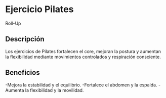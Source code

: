 # Ejercicio Pilates
 Roll-Up
## Descripción
Los ejercicios de Pilates fortalecen el core, mejoran la postura y aumentan la flexibilidad mediante movimientos controlados y respiración consciente.
## Beneficios
-Mejora la estabilidad y el equilibrio.
-Fortalece el abdomen y la espalda.
-Aumenta la flexibilidad y la movilidad.

